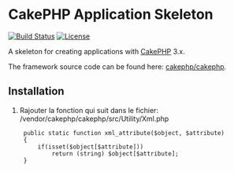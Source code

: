 # CakePHP Application Skeleton

[![Build Status](https://img.shields.io/travis/cakephp/app/master.svg?style=flat-square)](https://travis-ci.org/cakephp/app)
[![License](https://img.shields.io/packagist/l/cakephp/app.svg?style=flat-square)](https://packagist.org/packages/cakephp/app)

A skeleton for creating applications with [CakePHP](http://cakephp.org) 3.x.

The framework source code can be found here: [cakephp/cakephp](https://github.com/cakephp/cakephp).

## Installation

1. Rajouter la fonction qui suit dans le fichier: /vendor/cakephp/cakephp/src/Utility/Xml.php

        public static function xml_attribute($object, $attribute)
        {
            if(isset($object[$attribute]))
                return (string) $object[$attribute];
        }